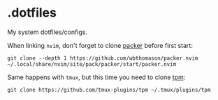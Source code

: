 # .dotfiles
My system dotfiles/configs.

When linking `nvim`, don't forget to clone [packer](https://github.com/wbthomason/packer.nvim) before first start:

`git clone --depth 1 https://github.com/wbthomason/packer.nvim ~/.local/share/nvim/site/pack/packer/start/packer.nvim`

Same happens with `tmux`, but this time you need to clone [tpm](https://github.com/tmux-plugins/tpm):

`git clone https://github.com/tmux-plugins/tpm ~/.tmux/plugins/tpm`
